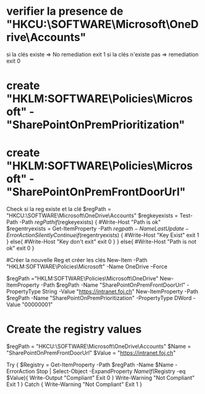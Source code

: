 # verifier la presence de "HKCU:\SOFTWARE\Microsoft\OneDrive\Accounts"
si la clés existe => No remediation
exit 1
si la clés n'existe pas => remediation
exit 0
# create "HKLM:SOFTWARE\Policies\Microsoft" - "SharePointOnPremPrioritization"
# create "HKLM:SOFTWARE\Policies\Microsoft" - "SharePointOnPremFrontDoorUrl"





Check si la reg existe et la clé
$regPath = "HKCU:\SOFTWARE\Microsoft\OneDrive\Accounts"
$regkeyexists = Test-Path -Path $regPath
if ($regkeyexists) {
    #Write-Host "Path is ok"
    $regentryexists = Get-ItemProperty -Path $regpath -Name LastUpdate -ErrorAction SilentlyContinue
    if ($regentryexists) {
		#Write-Host "Key Exist"
		exit 1
    }
    else{
		#Write-Host "Key don't exit"
		exit 0
    }
}
else{
	#Write-Host "Path is not ok"
	exit 0
}


#Créer la nouvelle Reg et créer les clés
New-Item -Path "HKLM:SOFTWARE\Policies\Microsoft" -Name OneDrive –Force

$regPath ="HKLM:SOFTWARE\Policies\Microsoft\OneDrive"
New-ItemProperty -Path $regPath -Name "SharePointOnPremFrontDoorUrl" -PropertyType String -Value "https://intranet.foj.ch"
New-ItemProperty -Path $regPath -Name "SharePointOnPremPrioritization" -PropertyType DWord -Value "00000001"




# Create the registry values
$regPath = "HKCU:\SOFTWARE\Microsoft\OneDrive\Accounts"
$Name = "SharePointOnPremFrontDoorUrl"
$Value = "https://intranet.foj.ch"

Try {
    $Registry = Get-ItemProperty -Path $regPath -Name $Name -ErrorAction Stop | Select-Object -ExpandProperty $Name
    If ($Registry -eq $Value){
        Write-Output "Compliant"
        Exit 0
    } 
    Write-Warning "Not Compliant"
    Exit 1
} 
Catch {
    Write-Warning "Not Compliant"
    Exit 1
}
